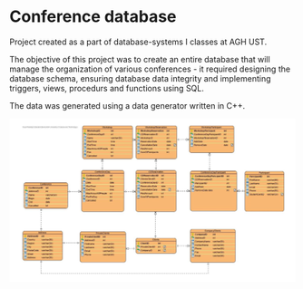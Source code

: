 # Conference database

Project created as a part of database-systems I  classes at AGH UST.

The objective of this project was to create an entire database that will manage the organization of
various conferences - it required designing the database schema, ensuring database data integrity and implementing
triggers, views, procedurs and functions using SQL.

The data was generated using a data generator written in C++.

<p align="center">
<img src="resources/database-schema.png" alt="Database schema" />
</p>